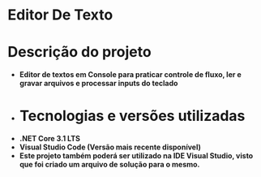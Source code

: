 # **Editor De Texto**

# **Descrição do projeto**
- **Editor de textos em Console para praticar controle de fluxo, ler e gravar arquivos e processar inputs do teclado**
- # **Tecnologias e versões utilizadas**
-  **.NET Core 3.1 LTS**
-  **Visual Studio Code (Versão mais recente disponível)**
-  **Este projeto também poderá ser utilizado na IDE Visual Studio, visto que foi criado um arquivo de solução para o mesmo.**


